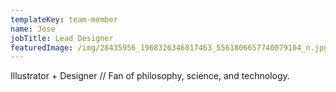 ```yaml
---
templateKey: team-member
name: Jose
jobTitle: Lead Designer
featuredImage: /img/28435956_1968326346817463_5561806657740079104_n.jpg
---
```

Illustrator + Designer // Fan of philosophy, science, and technology.
